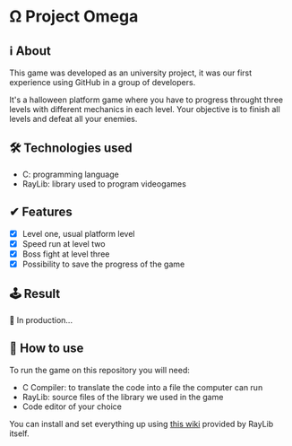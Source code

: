 # Ω Project Omega

## ℹ About

This game was developed as an university project, it was our first experience using GitHub in a group of developers.

It's a halloween platform game where you have to progress throught three levels with different mechanics in each level. Your objective is to finish all levels and defeat all your enemies.

## 🛠 Technologies used

- C: programming language
- RayLib: library used to program videogames

## ✔ Features

- [x] Level one, usual platform level
- [x] Speed run at level two
- [x] Boss fight at level three
- [x] Possibility to save the progress of the game

## 🕹 Result

🚧 In production...

## 🤔 How to use

To run the game on this repository you will need:

- C Compiler: to translate the code into a file the computer can run
- RayLib: source files of the library we used in the game
- Code editor of your choice

You can install and set everything up using [this wiki](https://github.com/raysan5/raylib/wiki) provided by RayLib itself.